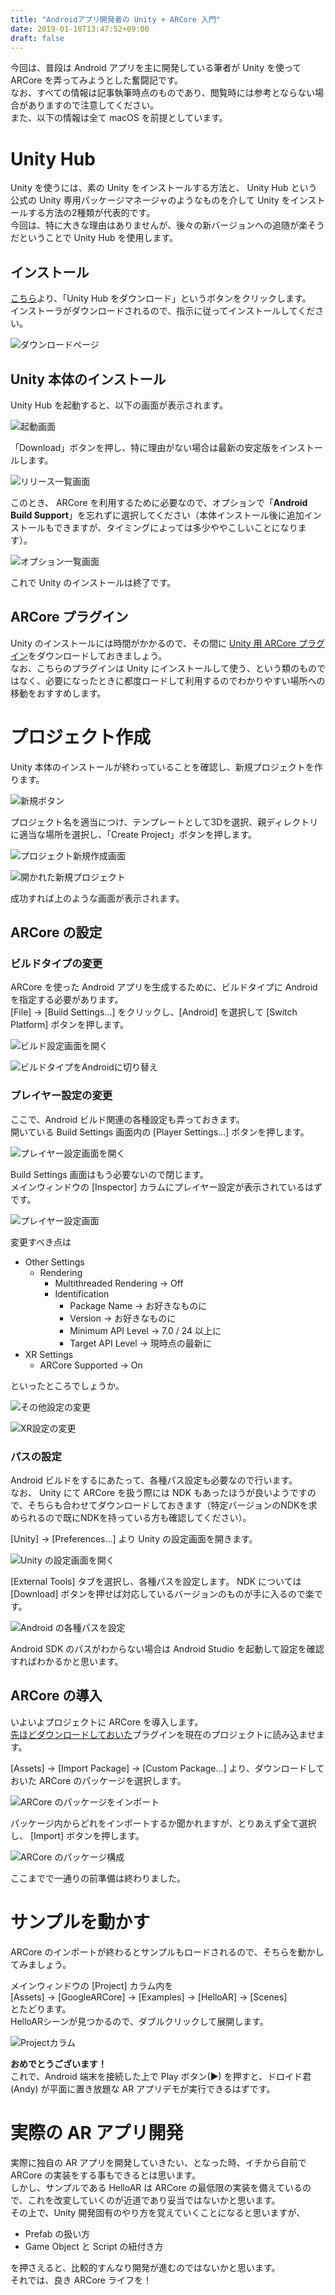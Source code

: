 ```yaml
---
title: "Androidアプリ開発者の Unity + ARCore 入門"
date: 2019-01-10T13:47:52+09:00
draft: false
---
```

今回は、普段は Android アプリを主に開発している筆者が Unity を使って ARCore を弄ってみようとした奮闘記です。  
なお、すべての情報は記事執筆時点のものであり、閲覧時には参考とならない場合がありますので注意してください。  
また、以下の情報は全て macOS を前提としています。

# Unity Hub
Unity を使うには、素の Unity をインストールする方法と、 Unity Hub という公式の Unity 専用パッケージマネージャのようなものを介して Unity をインストールする方法の2種類が代表的です。  
今回は、特に大きな理由はありませんが、後々の新バージョンへの追随が楽そうだということで Unity Hub を使用します。

## インストール
[こちら](https://unity3d.com/jp/get-unity/download)より、「Unity Hub をダウンロード」というボタンをクリックします。  
インストーラがダウンロードされるので、指示に従ってインストールしてください。

![ダウンロードページ](/images/ss_download_unity-hub.png)

## Unity 本体のインストール
Unity Hub を起動すると、以下の画面が表示されます。

![起動画面](/images/ss_unity-hub_startup.png)

「Download」ボタンを押し、特に理由がない場合は最新の安定版をインストールします。

![リリース一覧画面](/images/ss_list_release-unity.png)

このとき、 ARCore を利用するために必要なので、オプションで「**Android Build Support**」を忘れずに選択してください（本体インストール後に追加インストールもできますが、タイミングによっては多少ややこしいことになります）。

![オプション一覧画面](/images/ss_list_option-unity.png)

これで Unity のインストールは終了です。

## ARCore プラグイン
Unity のインストールには時間がかかるので、その間に [Unity 用 ARCore プラグイン](https://github.com/google-ar/arcore-unity-sdk/releases)をダウンロードしておきましょう。  
なお、こちらのプラグインは Unity にインストールして使う、という類のものではなく、必要になったときに都度ロードして利用するのでわかりやすい場所への移動をおすすめします。

# プロジェクト作成
Unity 本体のインストールが終わっていることを確認し、新規プロジェクトを作ります。

![新規ボタン](/images/ss_new-project-unity.png)

プロジェクト名を適当につけ、テンプレートとして3Dを選択、親ディレクトリに適当な場所を選択し、「Create Project」ボタンを押します。

![プロジェクト新規作成画面](/images/ss_unity_new_project_setting.png)

![開かれた新規プロジェクト](/images/ss_unity_new_project_opened.png)

成功すれば上のような画面が表示されます。

## ARCore の設定
### ビルドタイプの変更
ARCore を使った Android アプリを生成するために、ビルドタイプに Android を指定する必要があります。  
[File] -> [Build Settings…] をクリックし、[Android] を選択して [Switch Platform] ボタンを押します。

![ビルド設定画面を開く](/images/ss_unity_open_build_settings.png)

![ビルドタイプをAndroidに切り替え](/images/ss_unity_build_settings_android.png)

### プレイヤー設定の変更
ここで、Android ビルド関連の各種設定も弄っておきます。  
開いている Build Settings 画面内の [Player Settings…] ボタンを押します。

![プレイヤー設定画面を開く](/images/ss_unity_open_player_settings.png)

Build Settings 画面はもう必要ないので閉じます。  
メインウィンドウの [Inspector] カラムにプレイヤー設定が表示されているはずです。

![プレイヤー設定画面](/images/ss_unity_player_settings.png)

変更すべき点は

- Other Settings
  - Rendering
    - Multithreaded Rendering -> Off
    - Identification
      - Package Name -> お好きなものに
      - Version -> お好きなものに
      - Minimum API Level -> 7.0 / 24 以上に
      - Target API Level -> 現時点の最新に
- XR Settings
    - ARCore Supported -> On

といったところでしょうか。

![その他設定の変更](/images/ss_unity_player_settings_other.png)

![XR設定の変更](/images/ss_unity_player_settings_xr.png)

### パスの設定
Android ビルドをするにあたって、各種パス設定も必要なので行います。  
なお、 Unity にて ARCore を扱う際には NDK もあったほうが良いようですので、そちらも合わせてダウンロードしておきます（特定バージョンのNDKを求められるので既にNDKを持っている方も確認してください）。

[Unity] -> [Preferences…] より Unity の設定画面を開きます。

![Unity の設定画面を開く](/images/ss_unity_open_preference.png)

[External Tools] タブを選択し、各種パスを設定します。
NDK については [Download] ボタンを押せば対応しているバージョンのものが手に入るので楽です。

![Android の各種パスを設定](/images/ss_unity_change_android_path.png)

Android SDK のパスがわからない場合は Android Studio を起動して設定を確認すればわかるかと思います。

## ARCore の導入
いよいよプロジェクトに ARCore を導入します。  
[先ほどダウンロードしておいた](#arcore-プラグイン)プラグインを現在のプロジェクトに読み込ませます。

[Assets] -> [Import Package] -> [Custom Package…] より、ダウンロードしておいた ARCore のパッケージを選択します。

![ARCore のパッケージをインポート](/images/ss_unity_import_custom_package.png)

パッケージ内からどれをインポートするか聞かれますが、とりあえず全て選択し、 [Import] ボタンを押します。

![ARCore のパッケージ構成](/images/ss_unity_import_arcore.png)

ここまでで一通りの前準備は終わりました。

# サンプルを動かす
ARCore のインポートが終わるとサンプルもロードされるので、そちらを動かしてみましょう。

メインウィンドウの [Project] カラム内を  
[Assets] -> [GoogleARCore] -> [Examples] -> [HelloAR] -> [Scenes]  
とたどります。  
HelloARシーンが見つかるので、ダブルクリックして展開します。

![Projectカラム](/images/ss_unity_helloar_column_project.png)

**おめでとうございます！**  
これで、Android 端末を接続した上で Play ボタン(▶) を押すと、ドロイド君(Andy) が平面に置き放題な AR アプリデモが実行できるはずです。

# 実際の AR アプリ開発
実際に独自の AR アプリを開発していきたい、となった時、イチから自前で ARCore の実装をする事もできるとは思います。  
しかし、サンプルである HelloAR は ARCore の最低限の実装を備えているので、これを改変していくのが近道であり妥当ではないかと思います。  
その上で、Unity 開発固有のやり方を覚えていくことになると思いますが、

- Prefab の扱い方
- Game Object と Script の紐付き方

を押さえると、比較的すんなり開発が進むのではないかと思います。  
それでは、良き ARCore ライフを！
